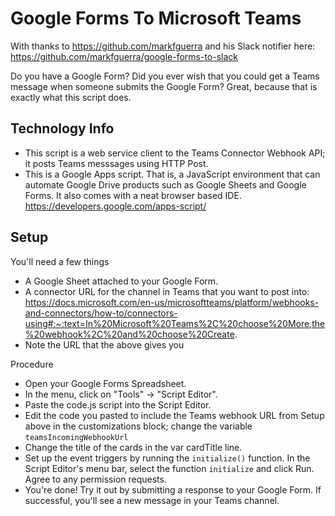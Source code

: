 # Google Forms To Microsoft Teams

With thanks to https://github.com/markfguerra and his Slack notifier here: https://github.com/markfguerra/google-forms-to-slack

Do you have a Google Form? Did you ever wish that you could get a Teams message when someone submits the Google Form? Great, because that is exactly what this script does.

## Technology Info
 - This script is a web service client to the Teams Connector Webhook API; it posts Teams messsages using HTTP Post.
 - This is a Google Apps script. That is, a JavaScript environment that can automate Google Drive products such as Google Sheets and Google Forms. It also comes with a neat browser based IDE. https://developers.google.com/apps-script/

## Setup
You'll need a few things
- A Google Sheet attached to your Google Form.
- A connector URL for the channel in Teams that you want to post into: https://docs.microsoft.com/en-us/microsoftteams/platform/webhooks-and-connectors/how-to/connectors-using#:~:text=In%20Microsoft%20Teams%2C%20choose%20More,the%20webhook%2C%20and%20choose%20Create.
- Note the URL that the above gives you

Procedure
 - Open your Google Forms Spreadsheet.
 - In the menu, click on "Tools" -> "Script Editor".
 - Paste the code.js script into the Script Editor.
 - Edit the code you pasted to include the Teams webhook URL from Setup above in the customizations block; change the variable `teamsIncomingWebhookUrl`
 - Change the title of the cards in the var cardTitle line.
 - Set up the event triggers by running the `initialize()` function. In the Script Editor's menu bar, select the function `initialize` and click Run. Agree to any permission requests.
 - You're done! Try it out by submitting a response to your Google Form. If successful, you'll see a new message in your Teams channel.
